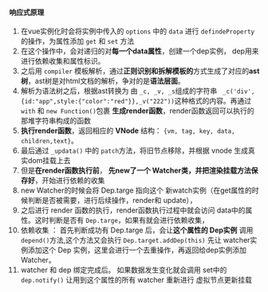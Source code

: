 #### 响应式原理
1. 在vue实例化时会将实例中传入的 `options` 中的 `data` 进行 `defindeProperty` 的操作，为属性添加 `get` 和 `set` 方法
2. 在这个操作中，会对递归的对**每一个data属性**，创建一个dep实例， dep用来进行依赖收集和属性标识。
3. 之后用 `compiler` 模板解析，通过**正则识别和拆解模板的**方式生成了对应的**ast树**，ast树是对html文档的解析，争对的是**语法层面**。
4. 解析为语法树之后，根据ast转换为 由 `_c, _v, _s`组成的字符串 ` _c('div',{id:"app",style:{"color":"red"}},_v("222"))`这种格式的内容。再通过 `with` 和 `new Function()`包裹 **生成render函数**，render函数返回可以执行的那堆字符串构成的函数
5. **执行render函数**，返回相应的 **VNode** 结构： `{vm, tag, key, data, children,text}`。
6. 最后通过 `_updata()` 中的 `patch`方法，将旧节点移除，并根据 vnode 生成真实dom挂载上去
7. 但是**在render函数执行前**， **先new了一个 Watcher类，并把渲染挂载方法保存好**，开始进行依赖的收集
8. new Watcher的时候会将 Dep.targe 指向这个 新watch实例（在get属性的时候判断是否被需要，进行后续操作，render和 update），
9. 之后进行 render 函数的执行，render函数执行过程中就会访问 data中的属性。这时判断是否有 `Dep.targe`，如果有就会进行依赖收集，
10. 依赖收集 ： 首先判断成功有 Dep.targe 后，会让**这个属性的 Dep实例**  调用`depend()`方法,这个方法又会执行 `Dep.target.addDep(this)` 先让 watcher实例添加这个 Dep 实例，这里会进行一个去重操作，再返回给dep实例添加Watcher。
11. watcher 和 dep 绑定完成后。 如果数据发生变化就会调用 set中的 `dep.notify()` 让用到这个属性的所有 watcher 重新进行 虚拟节点更新挂载


